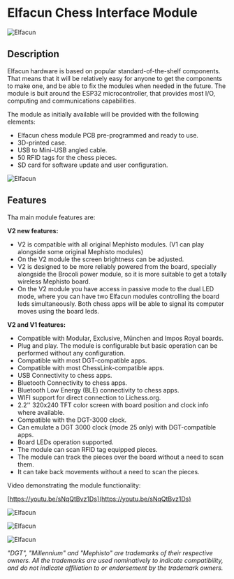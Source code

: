 # Elfacun Chess Interface Module

![Elfacun](./images/pic7.jpg)

## Description

Elfacun hardware is based on popular standard-of-the-shelf components. That means that it will be relatively easy for anyone to get the components to make one, and be able to fix the modules when needed in the future. The module is buit around the ESP32 microcontroller, that provides most I/O, computing and communications capabilities.

The module as initially available will be provided with the following elements:

* Elfacun chess module PCB pre-programmed and ready to use.
* 3D-printed case.
* USB to Mini-USB angled cable.
* 50 RFID tags for the chess pieces.
* SD card for software update and user configuration.

![Elfacun](./images/pic1.jpg)

## Features


Tha main module features are:

__V2 new features:__

* V2 is compatible with all original Mephisto modules. (V1 can play alongside some original Mephisto modules)
* On the V2 module the screen brightness can be adjusted.
* V2 is designed to be more reliably powered from the board, specially alongside the Brocoli power module, so it is more suitable to get a totally wireless Mephisto board.
* On the V2 module you have access in passive mode to the dual LED mode, where you can have two Elfacun modules controlling the board leds simultaneously. Both chess apps will be able to signal its computer moves using the board leds.


__V2 and V1 features:__

* Compatible with Modular, Exclusive, München and Impos Royal boards.
* Plug and play. The module is configurable but basic operation can be performed without any configuration.
* Compatible with most DGT-compatible apps.
* Compatible with most ChessLink-compatible apps.
* USB Connectivity to chess apps.
* Bluetooth Connectivity to chess apps.
* Bluetooth Low Energy (BLE) connectivity to chess apps.
* WIFI support for direct connection to Lichess.org.
* 2.2'' 320x240 TFT color screen with board position and clock info where available.
* Compatible with the DGT-3000 clock.
* Can emulate a DGT 3000 clock (mode 25 only) with DGT-compatible apps.
* Board LEDs operation supported.
* The module can scan RFID tag equipped pieces.
* The module can track the pieces over the board without a need to scan them.
* It can take back movements without a need to scan the pieces.


Video demonstrating the module functionality:

[https://youtu.be/sNqQtBvz1Ds](https://youtu.be/sNqQtBvz1Ds)


![Elfacun](./images/pic2.jpg)

![Elfacun](./images/pic3.jpg)

![Elfacun](./images/pic4.jpg)


_"DGT", "Millennium" and "Mephisto" are trademarks of their respective owners.
All the trademarks are used nominatively to indicate compatibility, and do not indicate affiliation to or endorsement by the trademark owners._
